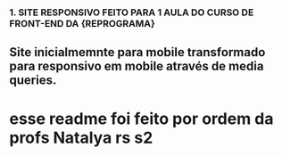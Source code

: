 ### 1. SITE RESPONSIVO FEITO PARA 1 AULA DO CURSO DE FRONT-END DA {REPROGRAMA}

## Site inicialmemnte para mobile transformado para responsivo em mobile através de media queries.

# esse readme foi feito por ordem da profs Natalya rs s2
